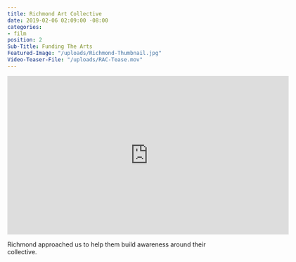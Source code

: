 ```yaml
---
title: Richmond Art Collective
date: 2019-02-06 02:09:00 -08:00
categories:
- film
position: 2
Sub-Title: Funding The Arts
Featured-Image: "/uploads/Richmond-Thumbnail.jpg"
Video-Teaser-File: "/uploads/RAC-Tease.mov"
---
```


<iframe src="https://player.vimeo.com/video/296245408" width="640" height="360" frameborder="0" webkitallowfullscreen mozallowfullscreen allowfullscreen></iframe>

Richmond approached us to help them build awareness around their collective. 